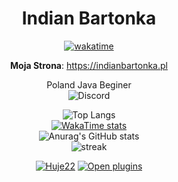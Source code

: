 <div align="center">

# Indian Bartonka
[![wakatime](https://wakatime.com/badge/user/adf40340-ba3b-43af-87af-de3920ec0c1b.svg)](https://wakatime.com/@adf40340-ba3b-43af-87af-de3920ec0c1b) <br>

**Moja Strona**: https://indianbartonka.pl

Poland Java Beginer</br> 
![Discord](https://discord.c99.nl/widget/theme-4/608063215854682133.png) </br>

![Top Langs](https://github-readme-stats.vercel.app/api/top-langs/?username=indianbartonka&theme=radical&layout=compact)</br>
[![WakaTime stats](https://github-readme-stats.vercel.app/api/wakatime?username=IndianBartonka&theme=radical&layout=compact)](https://wakatime.com/@IndianBartonka)<br>
![Anurag's GitHub stats](https://github-readme-stats.vercel.app/api?username=indianbartonka&show_icons=true&theme=radical)</br>
![streak](https://github-readme-streak-stats.herokuapp.com/?user=indianbartonka&theme=radical)</br>


[![Huje22](https://discordapp.com/api/guilds/863164502031597568/widget.png?style=banner2)](https://discord.com/invite/56h83WPKdK) [![Open plugins](https://discordapp.com/api/guilds/1071413512414449666/widget.png?style=banner2)](https://discord.com/invite/aXDs6qtDCV) </br>
</div>

